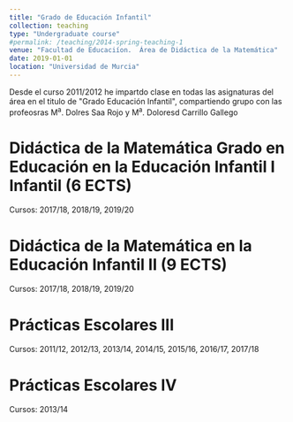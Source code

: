 ```yaml
---
title: "Grado de Educación Infantil"
collection: teaching
type: "Undergraduate course"
#permalink: /teaching/2014-spring-teaching-1
venue: "Facultad de Educaciíon.  Área de Didáctica de la Matemática"
date: 2019-01-01
location: "Universidad de Murcia"
---
```


Desde el curso 2011/2012 he impartdo clase en todas las asignaturas del área en el titulo de "Grado Educación Infantil",
 compartiendo grupo con las profeosras M<sup>a</sup>. Dolres Saa Rojo y M<sup>a</sup>. Doloresd Carrillo Gallego



Didáctica de la Matemática Grado en Educación en la Educación Infantil I Infantil (6 ECTS)
====== 
Cursos: 2017/18, 2018/19, 2019/20

Didáctica de la Matemática en la Educación Infantil II (9 ECTS)
======
Cursos: 2017/18, 2018/19, 2019/20

Prácticas Escolares III
======
Cursos: 2011/12, 2012/13, 2013/14, 2014/15, 2015/16,  2016/17, 2017/18 

Prácticas Escolares IV
======
Cursos:  2013/14
